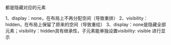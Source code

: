 都是隐藏对应的元素


1、display：none，在布局上不再分配空间（导致重排）
2、visibility：hidden，在布局上保留了原来的空间（导致重绘）
3、display：none是隐藏全部元素；visibility：hidden具有继承性，子元素能单独设置visibility: visible 进行显示

